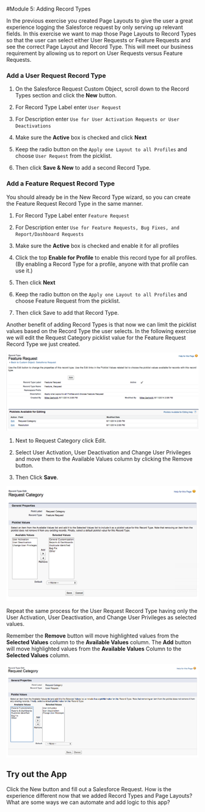 #Module 5: Adding Record Types 

In the previous exercise you created Page Layouts to give the user a great experience logging the Salesforce request by only serving up relevant fields. In this exercise we want to map those Page Layouts to Record Types so that the user can select either User Requests or Feature Requests and see the correct Page Layout and Record Type. This will meet our business requirement by allowing us to report on User Requests versus Feature Requests.

### Add a User Request Record Type

1. On the Salesforce Request Custom Object, scroll down to the Record Types section and click the **New** button.

2. For Record Type Label enter `User Request`

3. For Description enter `Use for User Activation Requests or User Deactivations`

4. Make sure the **Active** box is checked and click **Next**

5. Keep the radio button on the `Apply one Layout to all Profiles` and choose `User Request` from the picklist.

6. Then click **Save & New** to add a second Record Type.

### Add a Feature Request Record Type

You should already be in the New Record Type wizard, so you can create the Feature Request Record Type in the same manner.

1. For Record Type Label enter `Feature Request`

2. For Description enter `Use for Feature Requests, Bug Fixes, and Report/Dashboard Requests`

3. Make sure the **Active** box is checked and enable it for all profiles

4. Click the top **Enable for Profile** to enable this record type for all profiles. (By enabling a Record Type for a profile, anyone with that profile can use it.)

5. Then click **Next**

6. Keep the radio button on the `Apply one Layout to all Profiles` and choose Feature Request from the picklist.

7. Then click Save to add that Record Type.


Another benefit of adding Record Types is that now we can limit the picklist values based on the Record Type the user selects. In the following exercise we will edit the Request Category picklist value for the Feature Request Record Type we just created.

![](images/05-record-type-feature-request.png)

1. Next to Request Category click Edit.

2. Select User Activation, User Deactivation and Change User Privileges and move them to the Available Values column by clicking the Remove button.

3. Then Click **Save**.

![](images/05-record-type-request-category.png)

Repeat the same process for the User Request Record Type having only the User Activation, User Deactivation, and Change User Privileges as selected values.

Remember the **Remove** button will move highlighted values from the **Selected Values** column to the **Available Values** column. The **Add** button will move highlighted values from the **Available Values** Column to the **Selected Values** column. 

![](images/05-record-type-request-category-picklist.png)

## Try out the App
Click the New button and fill out a Salesforce Request. How is the experience different now that we added Record Types and Page Layouts? What are some ways we can automate and add logic to this app?

